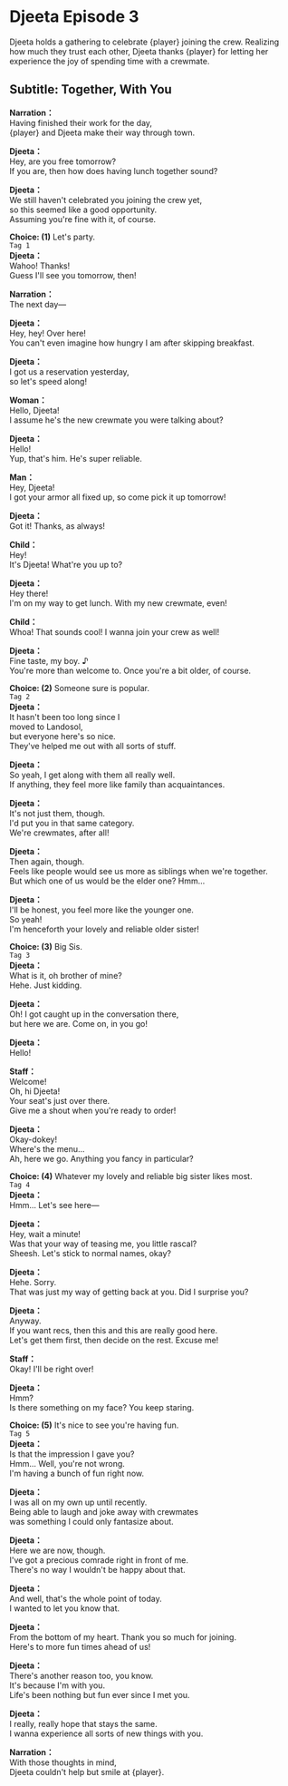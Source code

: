# Djeeta Episode 3
Djeeta holds a gathering to celebrate {player} joining the crew. Realizing how much they trust each other, Djeeta thanks {player} for letting her experience the joy of spending time with a crewmate.
  
## Subtitle: Together, With You
  
**Narration：**  
Having finished their work for the day,  
{player} and Djeeta make their way through town.  
  
**Djeeta：**  
Hey, are you free tomorrow?  
If you are, then how does having lunch together sound?  
  
**Djeeta：**  
We still haven't celebrated you joining the crew yet,  
so this seemed like a good opportunity.  
Assuming you're fine with it, of course.  
  
**Choice: (1)**  Let's party.  
`Tag 1`  
**Djeeta：**  
Wahoo! Thanks!  
Guess I'll see you tomorrow, then!  
  
**Narration：**  
The next day—  
  
**Djeeta：**  
Hey, hey! Over here!  
You can't even imagine how hungry I am after skipping breakfast.  
  
**Djeeta：**  
I got us a reservation yesterday,  
so let's speed along!  
  
**Woman：**  
Hello, Djeeta!  
I assume he's the new crewmate you were talking about?  
  
**Djeeta：**  
Hello!  
Yup, that's him. He's super reliable.  
  
**Man：**  
Hey, Djeeta!  
I got your armor all fixed up, so come pick it up tomorrow!  
  
**Djeeta：**  
Got it! Thanks, as always!  
  
**Child：**  
Hey!  
It's Djeeta! What're you up to?  
  
**Djeeta：**  
Hey there!  
I'm on my way to get lunch. With my new crewmate, even!  
  
**Child：**  
Whoa! That sounds cool! I wanna join your crew as well!  
  
**Djeeta：**  
Fine taste, my boy. ♪  
You're more than welcome to. Once you're a bit older, of course.  
  
**Choice: (2)**  Someone sure is popular.  
`Tag 2`  
**Djeeta：**  
It hasn't been too long since I  
moved to Landosol,  
but everyone here's so nice.  
They've helped me out with all sorts of stuff.  
  
**Djeeta：**  
So yeah, I get along with them all really well.  
If anything, they feel more like family than acquaintances.  
  
**Djeeta：**  
It's not just them, though.  
I'd put you in that same category.  
We're crewmates, after all!  
  
**Djeeta：**  
Then again, though.  
Feels like people would see us more as siblings when we're together.  
But which one of us would be the elder one? Hmm...  
  
**Djeeta：**  
I'll be honest, you feel more like the younger one.  
So yeah!  
I'm henceforth your lovely and reliable older sister!  
  
**Choice: (3)**  Big Sis.  
`Tag 3`  
**Djeeta：**  
What is it, oh brother of mine?  
Hehe. Just kidding.  
  
**Djeeta：**  
Oh! I got caught up in the conversation there,  
but here we are. Come on, in you go!  
  
**Djeeta：**  
Hello!  
  
**Staff：**  
Welcome!  
Oh, hi Djeeta!  
Your seat's just over there.  
Give me a shout when you're ready to order!  
  
**Djeeta：**  
Okay-dokey!  
Where's the menu...  
Ah, here we go. Anything you fancy in particular?  
  
**Choice: (4)**  Whatever my lovely and reliable big sister likes most.  
`Tag 4`  
**Djeeta：**  
Hmm... Let's see here—  
  
**Djeeta：**  
Hey, wait a minute!  
Was that your way of teasing me, you little rascal?  
Sheesh. Let's stick to normal names, okay?  
  
**Djeeta：**  
Hehe. Sorry.  
That was just my way of getting back at you. Did I surprise you?  
  
**Djeeta：**  
Anyway.  
If you want recs, then this and this are really good here.  
Let's get them first, then decide on the rest. Excuse me!  
  
**Staff：**  
Okay! I'll be right over!  
  
**Djeeta：**  
Hmm?  
Is there something on my face? You keep staring.  
  
**Choice: (5)**  It's nice to see you're having fun.  
`Tag 5`  
**Djeeta：**  
Is that the impression I gave you?  
Hmm... Well, you're not wrong.  
I'm having a bunch of fun right now.  
  
**Djeeta：**  
I was all on my own up until recently.  
Being able to laugh and joke away with crewmates  
was something I could only fantasize about.  
  
**Djeeta：**  
Here we are now, though.  
I've got a precious comrade right in front of me.  
There's no way I wouldn't be happy about that.  
  
**Djeeta：**  
And well, that's the whole point of today.  
I wanted to let you know that.  
  
**Djeeta：**  
From the bottom of my heart. Thank you so much for joining.  
Here's to more fun times ahead of us!  
  
**Djeeta：**  
There's another reason too, you know.  
It's because I'm with you.  
Life's been nothing but fun ever since I met you.  
  
**Djeeta：**  
I really, really hope that stays the same.  
I wanna experience all sorts of new things with you.  
  
**Narration：**  
With those thoughts in mind,  
Djeeta couldn't help but smile at {player}.  
